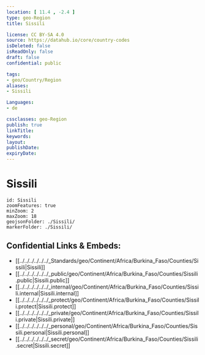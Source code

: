 ```yaml
---
location: [ 11.4 , -2.4 ] 
type: geo-Region
title: Sissili

license: CC BY-SA 4.0
source: https://datahub.io/core/country-codes
isDeleted: false
isReadOnly: false
draft: false
confidential: public

tags:
- geo/Country/Region
aliases:
- Sissili

Languages:
- de

cssclasses: geo-Region
publish: true
linkTitle: 
keywords: 
layout: 
publishDate: 
expiryDate: 
---
```


# Sissili

```leaflet
id: Sissili
zoomFeatures: true 
minZoom: 2 
maxZoom: 18
geojsonFolder: ./Sissili/
markerFolder: ./Sissili/
```


## Confidential Links & Embeds: 
- [[../../../../../../_Standards/geo/Continent/Africa/Burkina_Faso/Counties/Sissili|Sissili]] 
- [[../../../../../../_public/geo/Continent/Africa/Burkina_Faso/Counties/Sissili.public|Sissili.public]] 
- [[../../../../../../_internal/geo/Continent/Africa/Burkina_Faso/Counties/Sissili.internal|Sissili.internal]] 
- [[../../../../../../_protect/geo/Continent/Africa/Burkina_Faso/Counties/Sissili.protect|Sissili.protect]] 
- [[../../../../../../_private/geo/Continent/Africa/Burkina_Faso/Counties/Sissili.private|Sissili.private]] 
- [[../../../../../../_personal/geo/Continent/Africa/Burkina_Faso/Counties/Sissili.personal|Sissili.personal]] 
- [[../../../../../../_secret/geo/Continent/Africa/Burkina_Faso/Counties/Sissili.secret|Sissili.secret]] 

